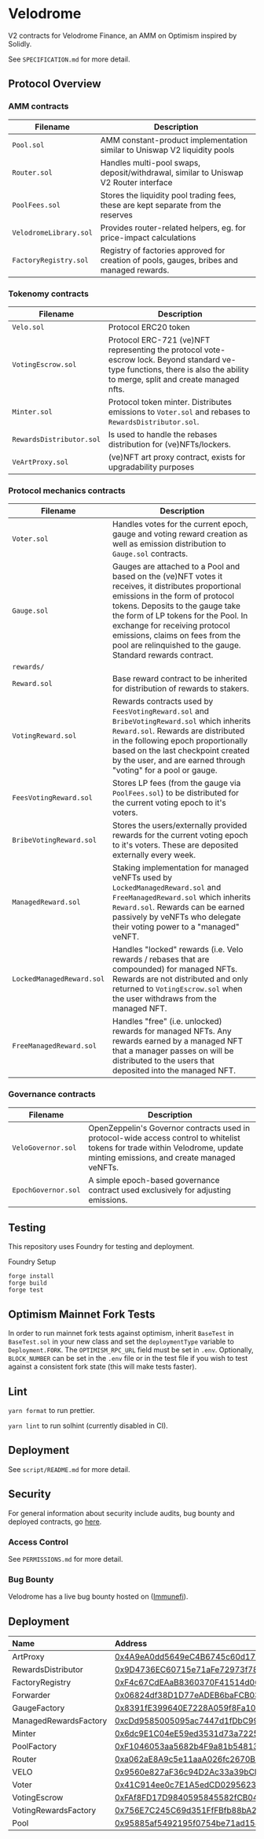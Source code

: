 # Velodrome

V2 contracts for Velodrome Finance, an AMM on Optimism inspired by Solidly.

See `SPECIFICATION.md` for more detail.

## Protocol Overview

### AMM contracts

| Filename | Description |
| --- | --- |
| `Pool.sol` | AMM constant-product implementation similar to Uniswap V2 liquidity pools |
| `Router.sol` | Handles multi-pool swaps, deposit/withdrawal, similar to Uniswap V2 Router interface |
| `PoolFees.sol` | Stores the liquidity pool trading fees, these are kept separate from the reserves |
| `VelodromeLibrary.sol` | Provides router-related helpers, eg. for price-impact calculations |
| `FactoryRegistry.sol` | Registry of factories approved for creation of pools, gauges, bribes and managed rewards. |

### Tokenomy contracts

| Filename | Description |
| --- | --- |
| `Velo.sol` | Protocol ERC20 token |
| `VotingEscrow.sol` | Protocol ERC-721 (ve)NFT representing the protocol vote-escrow lock. Beyond standard ve-type functions, there is also the ability to merge, split and create managed nfts. |
| `Minter.sol` | Protocol token minter. Distributes emissions to `Voter.sol` and rebases to `RewardsDistributor.sol`. |
| `RewardsDistributor.sol` | Is used to handle the rebases distribution for (ve)NFTs/lockers. |
| `VeArtProxy.sol` | (ve)NFT art proxy contract, exists for upgradability purposes |

### Protocol mechanics contracts

| Filename | Description |
| --- | --- |
| `Voter.sol` | Handles votes for the current epoch, gauge and voting reward creation as well as emission distribution to `Gauge.sol` contracts. |
| `Gauge.sol` | Gauges are attached to a Pool and based on the (ve)NFT votes it receives, it distributes proportional emissions in the form of protocol tokens. Deposits to the gauge take the form of LP tokens for the Pool. In exchange for receiving protocol emissions, claims on fees from the pool are relinquished to the gauge. Standard rewards contract. |
| `rewards/` | |
| `Reward.sol` | Base reward contract to be inherited for distribution of rewards to stakers.
| `VotingReward.sol` | Rewards contracts used by `FeesVotingReward.sol` and `BribeVotingReward.sol` which inherits `Reward.sol`. Rewards are distributed in the following epoch proportionally based on the last checkpoint created by the user, and are earned through "voting" for a pool or gauge. |
| `FeesVotingReward.sol` | Stores LP fees (from the gauge via `PoolFees.sol`) to be distributed for the current voting epoch to it's voters. |
| `BribeVotingReward.sol` | Stores the users/externally provided rewards for the current voting epoch to it's voters. These are deposited externally every week. |
| `ManagedReward.sol` | Staking implementation for managed veNFTs used by `LockedManagedReward.sol` and `FreeManagedReward.sol` which inherits `Reward.sol`.  Rewards can be earned passively by veNFTs who delegate their voting power to a "managed" veNFT.
| `LockedManagedReward.sol` | Handles "locked" rewards (i.e. Velo rewards / rebases that are compounded) for managed NFTs. Rewards are not distributed and only returned to `VotingEscrow.sol` when the user withdraws from the managed NFT. | 
| `FreeManagedReward.sol` | Handles "free" (i.e. unlocked) rewards for managed NFTs. Any rewards earned by a managed NFT that a manager passes on will be distributed to the users that deposited into the managed NFT. | 

### Governance contracts

| Filename | Description |
| --- | --- |
| `VeloGovernor.sol` | OpenZeppelin's Governor contracts used in protocol-wide access control to whitelist tokens for trade  within Velodrome, update minting emissions, and create managed veNFTs. |
| `EpochGovernor.sol` | A simple epoch-based governance contract used exclusively for adjusting emissions. |


## Testing

This repository uses Foundry for testing and deployment. 

Foundry Setup

```
forge install
forge build
forge test
```

## Optimism Mainnet Fork Tests

In order to run mainnet fork tests against optimism, inherit `BaseTest` in `BaseTest.sol` in your new class and set the `deploymentType` variable to `Deployment.FORK`. The `OPTIMISM_RPC_URL` field must be set in `.env`. Optionally, `BLOCK_NUMBER` can be set in the `.env` file or in the test file if you wish to test against a consistent fork state (this will make tests faster).


## Lint

`yarn format` to run prettier.

`yarn lint` to run solhint (currently disabled in CI).

## Deployment

See `script/README.md` for more detail.

## Security

For general information about security include audits, bug bounty and deployed contracts, go [here](https://velodrome.finance/security).

### Access Control
See `PERMISSIONS.md` for more detail.
### Bug Bounty
Velodrome has a live bug bounty hosted on ([Immunefi](https://immunefi.com/bounty/velodromefinance/)).

## Deployment

| Name               | Address                                                                                                                               |
| :----------------- | :------------------------------------------------------------------------------------------------------------------------------------ |
| ArtProxy               | [0x4A9eA0dd5649eC4B6745c60d1769e2184C1782DD](https://optimistic.etherscan.io/address/0x4A9eA0dd5649eC4B6745c60d1769e2184C1782DD#code) |
| RewardsDistributor               | [0x9D4736EC60715e71aFe72973f7885DCBC21EA99b](https://optimistic.etherscan.io/address/0x9D4736EC60715e71aFe72973f7885DCBC21EA99b#code) |
| FactoryRegistry               | [0xF4c67CdEAaB8360370F41514d06e32CcD8aA1d7B](https://optimistic.etherscan.io/address/0xF4c67CdEAaB8360370F41514d06e32CcD8aA1d7B#code) |
| Forwarder               | [0x06824df38D1D77eADEB6baFCB03904E27429Ab74](https://optimistic.etherscan.io/address/0x06824df38D1D77eADEB6baFCB03904E27429Ab74#code) |
| GaugeFactory               | [0x8391fE399640E7228A059f8Fa104b8a7B4835071](https://optimistic.etherscan.io/address/0x8391fE399640E7228A059f8Fa104b8a7B4835071#code) |
| ManagedRewardsFactory               | [0xcDd9585005095ac7447d1fDbC990C5CFB805cff0](https://optimistic.etherscan.io/address/0xcDd9585005095ac7447d1fDbC990C5CFB805cff0#code) |
| Minter               | [0x6dc9E1C04eE59ed3531d73a72256C0da46D10982](https://optimistic.etherscan.io/address/0x6dc9E1C04eE59ed3531d73a72256C0da46D10982#code) |
| PoolFactory               | [0xF1046053aa5682b4F9a81b5481394DA16BE5FF5a](https://optimistic.etherscan.io/address/0xF1046053aa5682b4F9a81b5481394DA16BE5FF5a#code) |
| Router               | [0xa062aE8A9c5e11aaA026fc2670B0D65cCc8B2858](https://optimistic.etherscan.io/address/0xa062aE8A9c5e11aaA026fc2670B0D65cCc8B2858#code) |
| VELO               | [0x9560e827aF36c94D2Ac33a39bCE1Fe78631088Db](https://optimistic.etherscan.io/address/0x9560e827aF36c94D2Ac33a39bCE1Fe78631088Db#code) |
| Voter               | [0x41C914ee0c7E1A5edCD0295623e6dC557B5aBf3C](https://optimistic.etherscan.io/address/0x41C914ee0c7E1A5edCD0295623e6dC557B5aBf3C#code) |
| VotingEscrow               | [0xFAf8FD17D9840595845582fCB047DF13f006787d](https://optimistic.etherscan.io/address/0xFAf8FD17D9840595845582fCB047DF13f006787d#code) |
| VotingRewardsFactory               | [0x756E7C245C69d351FfFBfb88bA234aa395AdA8ec](https://optimistic.etherscan.io/address/0x756E7C245C69d351FfFBfb88bA234aa395AdA8ec#code) |
| Pool               | [0x95885af5492195f0754be71ad1545fe81364e531](https://optimistic.etherscan.io/address/0x95885af5492195f0754be71ad1545fe81364e531#code) |

